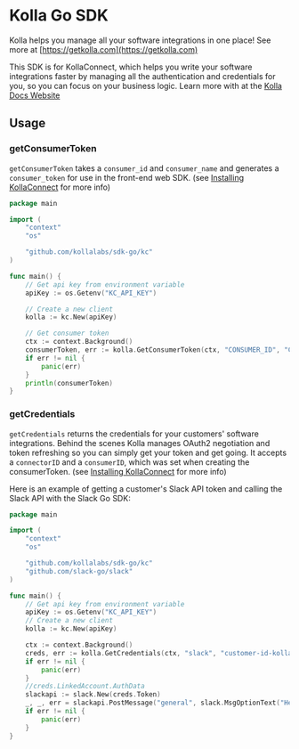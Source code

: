 # Kolla Go SDK

Kolla helps you manage all your software integrations in one place! See more at [https://getkolla.com](https://getkolla.com)

This SDK is for KollaConnect, which helps you write your software integrations faster by managing all the
authentication and credentials for you, so you can focus on your business logic. Learn more with at the [Kolla Docs Website](https://docs.getkolla.com)

## Usage

### getConsumerToken

`getConsumerToken` takes a `consumer_id` and `consumer_name` and generates a `consumer_token` for use in the front-end web SDK. (see [Installing KollaConnect](https://docs.getkolla.com/kolla/getting-started/installing-kollaconnect) for more info)

```go
package main

import (
	"context"
	"os"

	"github.com/kollalabs/sdk-go/kc"
)

func main() {
	// Get api key from environment variable
	apiKey := os.Getenv("KC_API_KEY")

	// Create a new client
	kolla := kc.New(apiKey)

	// Get consumer token
	ctx := context.Background()
	consumerToken, err := kolla.GetConsumerToken(ctx, "CONSUMER_ID", "CONSUMER_NAME")
	if err != nil {
		panic(err)
	}
	println(consumerToken)
}
```

### getCredentials

`getCredentials` returns the credentials for your customers' software integrations. Behind the scenes Kolla manages OAuth2 negotiation and token refreshing so you can simply get your token and get going. It accepts a `connectorID` and a `consumerID`, which was set when creating the consumerToken. (see [Installing KollaConnect](https://docs.getkolla.com/kolla/getting-started/installing-kollaconnect) for more info)

Here is an example of getting a customer's Slack API token and calling the Slack API with the Slack Go SDK:

```go
package main

import (
	"context"
	"os"

	"github.com/kollalabs/sdk-go/kc"
	"github.com/slack-go/slack"
)

func main() {
	// Get api key from environment variable
	apiKey := os.Getenv("KC_API_KEY")
	// Create a new client
	kolla := kc.New(apiKey)

	ctx := context.Background()
	creds, err := kolla.GetCredentials(ctx, "slack", "customer-id-kolla")
	if err != nil {
		panic(err)
	}
	//creds.LinkedAccount.AuthData
	slackapi := slack.New(creds.Token)
	_, _, err = slackapi.PostMessage("general", slack.MsgOptionText("Hello world! (Send with Kolla managed token)", false))
	if err != nil {
		panic(err)
	}
}
```



